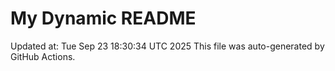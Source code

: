 # My Dynamic README
Updated at: Tue Sep 23 18:30:34 UTC 2025
This file was auto-generated by GitHub Actions.
